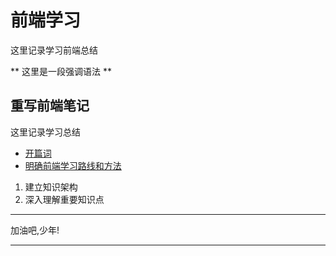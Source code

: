# 前端学习

这里记录学习前端总结

** 这里是一段强调语法 **


## 重写前端笔记

这里记录学习总结

* [开篇词](start/README.md)
* [明确前端学习路线和方法](define-pathroad/README.md)
1. 建立知识架构
2. 深入理解重要知识点

----

加油吧,少年! 

----
